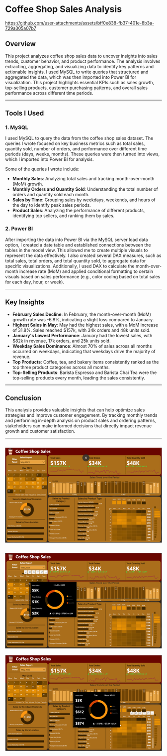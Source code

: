 # Coffee Shop Sales Analysis



https://github.com/user-attachments/assets/bff0e838-fb37-401e-8b3a-729a305a07b7



## Overview

This project analyzes coffee shop sales data to uncover insights into sales trends, customer behavior, and product performance. The analysis involves extracting, aggregating, and visualizing data to identify key patterns and actionable insights. I used MySQL to write queries that structured and aggregated the data, which was then imported into Power BI for visualization. This project highlights essential KPIs such as sales growth, top-selling products, customer purchasing patterns, and overall sales performance across different time periods.

---

## Tools I Used

### 1. MySQL
I used MySQL to query the data from the coffee shop sales dataset. The queries I wrote focused on key business metrics such as total sales, quantity sold, number of orders, and performance over different time periods (days, weeks, months). These queries were then turned into views, which I imported into Power BI for analysis.

Some of the queries I wrote include:
- **Monthly Sales**: Analyzing total sales and tracking month-over-month (MoM) growth.
- **Monthly Orders and Quantity Sold**: Understanding the total number of orders and quantity sold each month.
- **Sales by Time**: Grouping sales by weekdays, weekends, and hours of the day to identify peak sales periods.
- **Product Sales**: Analyzing the performance of different products, identifying top sellers, and ranking them by sales.

### 2. Power BI
After importing the data into Power BI via the MySQL server load data option, I created a date table and established connections between the tables in the model view. This allowed me to create multiple visuals to represent the data effectively. I also created several DAX measures, such as total sales, total orders, and total quantity sold, to aggregate data for specific visualizations. Additionally, I used DAX to calculate the month-over-month increase rate (MoM) and applied conditional formatting to certain visuals based on sales performance (e.g., color coding based on total sales for each day, hour, or week).

---

## Key Insights

- **February Sales Decline**: In February, the month-over-month (MoM) growth rate was -6.8%, indicating a slight loss compared to January.
- **Highest Sales in May**: May had the highest sales, with a MoM increase of 31.8%. Sales reached $157k, with 34k orders and 48k units sold.
- **January's Lowest Performance**: January had the lowest sales, with $82k in revenue, 17k orders, and 25k units sold.
- **Weekday Sales Dominance**: Almost 70% of sales across all months occurred on weekdays, indicating that weekdays drive the majority of revenue.
- **Top Products**: Coffee, tea, and bakery items consistently ranked as the top three product categories across all months.
- **Top-Selling Products**: Barista Espresso and Barista Chai Tea were the top-selling products every month, leading the sales consistently.

---

## Conclusion

This analysis provides valuable insights that can help optimize sales strategies and improve customer engagement. By tracking monthly trends and performing in-depth analysis on product sales and ordering patterns, stakeholders can make informed decisions that directly impact revenue growth and customer satisfaction.

---

![Final Dashboard](media/Home.png)
---
![Tooltips for daily sales](media/Tooltip%201.png)
---
![Tooltips for weekly/hourly sales](media/Tooltip%202.png)

